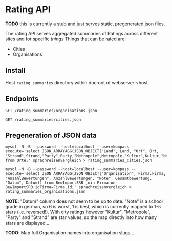 # Rating API

__TODO__ this is currently a stub and just serves static, pregenerated json files.

The rating API serves aggregated summaries of Ratings across different sites and for specific _things_
Things that can be rated are:

- Cities
- Organisations

## Install

Host `rating_summaries` directory within docroot of webserver-vhost.

## Endpoints

`GET /rating_summaries/organisations.json`

`GET /rating_summaries/cities.json`


## Pregeneration of JSON data

```
mysql -N -B --password --host=localhost --user=kompass --execute='select JSON_ARRAYAGG(JSON_OBJECT("Land", Land, "Ort", Ort, "Strand",Strand,"Party",Party,"Metropole",Metropole,"Kultur",Kultur,"Note",NotevonSRB)) from Orte;' sprachreisenvergleich > rating_summaries_cities.json

mysql -N -B --password --host=localhost --user=kompass --execute='select JSON_ARRAYAGG(JSON_OBJECT("Organisation", Firma.Firma, "AnzahlBewertungen", AnzahlBewertungen, "Note", Gesamtbewertung, "Datum", Datum)) from BewImportSRB join Firma on BewImportSRB.idFirma=Firma.id;' sprachreisenvergleich > rating_summaries_organisations.json
```

__NOTE__: "Datum" column does not seem to be up to date. "Note" is a
school grade in german, so 6 is worst, 1 is best, which is currently
mapped to 1-5 stars (i.e. reversed!). With city ratings however
"Kultur", "Metropole", "Party" and "Strand" are star values, so the
map directly into how many stars are displayed...

__TODO__: Map full Organisation names into organisation slugs...

